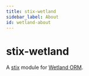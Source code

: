 ```yaml
---
title: stix-wetland
sidebar_label: About
id: wetland-about
---
```


# stix-wetland

A [stix](https://github.com/SpoonX/stix) module for [Wetland ORM](https://wetland.spoonx.org/).
